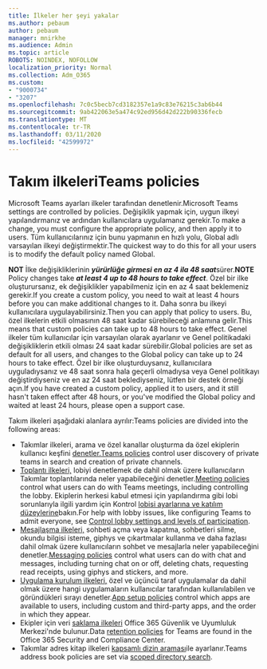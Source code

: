 ```yaml
---
title: İlkeler her şeyi yakalar
ms.author: pebaum
author: pebaum
manager: mnirkhe
ms.audience: Admin
ms.topic: article
ROBOTS: NOINDEX, NOFOLLOW
localization_priority: Normal
ms.collection: Adm_O365
ms.custom:
- "9000734"
- "3207"
ms.openlocfilehash: 7c0c5becb7cd3182357e1a9c83e76215c3ab6b44
ms.sourcegitcommit: 9ab422063e5a474c92ed956d42d222b90336fecb
ms.translationtype: MT
ms.contentlocale: tr-TR
ms.lasthandoff: 03/11/2020
ms.locfileid: "42599972"
---
```

# <a name="teams-policies"></a><span data-ttu-id="42319-102">Takım ilkeleri</span><span class="sxs-lookup"><span data-stu-id="42319-102">Teams policies</span></span>

<span data-ttu-id="42319-103">Microsoft Teams ayarları ilkeler tarafından denetlenir.</span><span class="sxs-lookup"><span data-stu-id="42319-103">Microsoft Teams settings are controlled by policies.</span></span> <span data-ttu-id="42319-104">Değişiklik yapmak için, uygun ilkeyi yapılandırmanız ve ardından kullanıcılara uygulamanız gerekir.</span><span class="sxs-lookup"><span data-stu-id="42319-104">To make a change, you must configure the appropriate policy, and then apply it to users.</span></span> <span data-ttu-id="42319-105">Tüm kullanıcılarınız için bunu yapmanın en hızlı yolu, Global adlı varsayılan ilkeyi değiştirmektir.</span><span class="sxs-lookup"><span data-stu-id="42319-105">The quickest way to do this for all your users is to modify the default policy named Global.</span></span> 

<span data-ttu-id="42319-106">**NOT** İlke değişikliklerinin ***yürürlüğe girmesi en az 4 ila 48 saat***sürer.</span><span class="sxs-lookup"><span data-stu-id="42319-106">**NOTE** Policy changes take ***at least 4 up to 48 hours to take effect***.</span></span> <span data-ttu-id="42319-107">Özel bir ilke oluşturursanız, ek değişiklikler yapabilmeniz için en az 4 saat beklemeniz gerekir.</span><span class="sxs-lookup"><span data-stu-id="42319-107">If you create a custom policy, you need to wait at least 4 hours before you can make additional changes to it.</span></span> <span data-ttu-id="42319-108">Daha sonra bu ilkeyi kullanıcılara uygulayabilirsiniz.</span><span class="sxs-lookup"><span data-stu-id="42319-108">Then you can apply that policy to users.</span></span> <span data-ttu-id="42319-109">Bu, özel ilkelerin etkili olmasının 48 saat kadar sürebileceği anlamına gelir.</span><span class="sxs-lookup"><span data-stu-id="42319-109">This means that custom policies can take up to 48 hours to take effect.</span></span> <span data-ttu-id="42319-110">Genel ilkeler tüm kullanıcılar için varsayılan olarak ayarlanır ve Genel politikadaki değişikliklerin etkili olması 24 saat kadar sürebilir.</span><span class="sxs-lookup"><span data-stu-id="42319-110">Global policies are set as default for all users, and changes to the Global policy can take up to 24 hours to take effect.</span></span> <span data-ttu-id="42319-111">Özel bir ilke oluşturduysanız, kullanıcılara uyguladıysanız ve 48 saat sonra hala geçerli olmadıysa veya Genel politikayı değiştirdiyseniz ve en az 24 saat beklediyseniz, lütfen bir destek örneği açın.</span><span class="sxs-lookup"><span data-stu-id="42319-111">If you have created a custom policy, applied it to users, and it still hasn't taken effect after 48 hours, or you've modified the Global policy and waited at least 24 hours, please open a support case.</span></span>

<span data-ttu-id="42319-112">Takım ilkeleri aşağıdaki alanlara ayrılır:</span><span class="sxs-lookup"><span data-stu-id="42319-112">Teams policies are divided into the following areas:</span></span>

- <span data-ttu-id="42319-113">Takımlar ilkeleri, arama ve özel kanallar oluşturma da özel ekiplerin kullanıcı keşfini [denetler.](https://docs.microsoft.com/MicrosoftTeams/teams-policies)</span><span class="sxs-lookup"><span data-stu-id="42319-113">[Teams policies](https://docs.microsoft.com/MicrosoftTeams/teams-policies) control user discovery of private teams in search and creation of private channels.</span></span>  
- <span data-ttu-id="42319-114">[Toplantı ilkeleri,](https://docs.microsoft.com/microsoftteams/meeting-policies-in-teams) lobiyi denetlemek de dahil olmak üzere kullanıcıların Takımlar toplantılarında neler yapabileceğini denetler.</span><span class="sxs-lookup"><span data-stu-id="42319-114">[Meeting policies](https://docs.microsoft.com/microsoftteams/meeting-policies-in-teams) control what users can do with Teams meetings, including controlling the lobby.</span></span> <span data-ttu-id="42319-115">Ekiplerin herkesi kabul etmesi için yapılandırma gibi lobi sorunlarıyla ilgili yardım için Kontrol [lobisi ayarlarına ve katılım düzeylerine](https://docs.microsoft.com/alchemyinsights/bypass-lobby)bakın.</span><span class="sxs-lookup"><span data-stu-id="42319-115">For help with lobby issues, like configuring Teams to admit everyone, see [Control lobby settings and levels of participation](https://docs.microsoft.com/alchemyinsights/bypass-lobby).</span></span>
- <span data-ttu-id="42319-116">[Mesajlaşma ilkeleri,](https://docs.microsoft.com/microsoftteams/messaging-policies-in-teams) sohbeti açma veya kapatma, sohbetleri silme, okundu bilgisi isteme, giphys ve çıkartmalar kullanma ve daha fazlası dahil olmak üzere kullanıcıların sohbet ve mesajlarla neler yapabileceğini denetler.</span><span class="sxs-lookup"><span data-stu-id="42319-116">[Messaging policies](https://docs.microsoft.com/microsoftteams/messaging-policies-in-teams) control what users can do with chat and messages, including turning chat on or off, deleting chats, requesting read receipts, using giphys and stickers, and more.</span></span>
- <span data-ttu-id="42319-117">[Uygulama kurulum ilkeleri,](https://docs.microsoft.com/MicrosoftTeams/teams-app-setup-policies) özel ve üçüncü taraf uygulamalar da dahil olmak üzere hangi uygulamaların kullanıcılar tarafından kullanılabilen ve göründükleri sırayı denetler.</span><span class="sxs-lookup"><span data-stu-id="42319-117">[App setup policies](https://docs.microsoft.com/MicrosoftTeams/teams-app-setup-policies) control which apps are available to users, including custom and third-party apps, and the order in which they appear.</span></span>  
- <span data-ttu-id="42319-118">Ekipler için veri [saklama ilkeleri](https://docs.microsoft.com/microsoftteams/retention-policies) Office 365 Güvenlik ve Uyumluluk Merkezi'nde bulunur.</span><span class="sxs-lookup"><span data-stu-id="42319-118">Data [retention policies](https://docs.microsoft.com/microsoftteams/retention-policies) for Teams are found in the Office 365 Security and Compliance Center.</span></span>
- <span data-ttu-id="42319-119">Takımlar adres kitap ilkeleri [kapsamlı dizin araması](https://docs.microsoft.com/MicrosoftTeams/teams-scoped-directory-search)ile ayarlanır.</span><span class="sxs-lookup"><span data-stu-id="42319-119">Teams address book policies are set via [scoped directory search](https://docs.microsoft.com/MicrosoftTeams/teams-scoped-directory-search).</span></span>